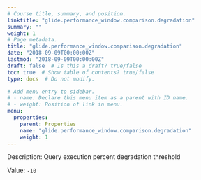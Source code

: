 ```yaml
---
# Course title, summary, and position.
linktitle: "glide.performance_window.comparison.degradation"
summary: ""
weight: 1
# Page metadata.
title: "glide.performance_window.comparison.degradation"
date: "2018-09-09T00:00:00Z"
lastmod: "2018-09-09T00:00:00Z"
draft: false  # Is this a draft? true/false
toc: true  # Show table of contents? true/false
type: docs  # Do not modify.

# Add menu entry to sidebar.
# - name: Declare this menu item as a parent with ID name.
# - weight: Position of link in menu.
menu:
  properties:
    parent: Properties
    name: "glide.performance_window.comparison.degradation"
    weight: 1
---
```


Description: Query execution percent degradation threshold


Value: `-10`